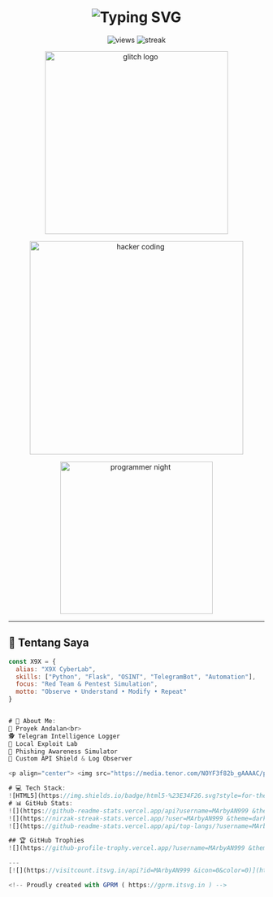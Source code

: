 <!-- ===================================================== -->
<!--                  🟢  X9X CYBER PROFILE                -->
<!-- ===================================================== -->

<h1 align="center">
  <img src="https://readme-typing-svg.demolab.com?font=Fira+Code&duration=2500&pause=1000&color=00FFF0&center=true&vCenter=true&width=440&lines=🔥+X9X+CYBER+CORE+🔥;👾+Hack+the+World,+Legally!;🛡️+Security+Research+in+Progress;💻+Live+Terminal+Session..." alt="Typing SVG">
</h1>

<p align="center">
  <img src="https://komarev.com/ghpvc/?username=X9X&style=for-the-badge&label=PROFILE+VIEWS&color=00fff0" alt="views">
  <img src="https://streak-stats.demolab.com?user=X9X&theme=tokyonight&hide_border=true" alt="streak">
</p>

<!-- Glitch logo -->
<p align="center">
  <img src="https://media.tenor.com/Pt2HcHUgJPIAAAAd/glitch.gif" width="360" alt="glitch logo">
</p>

<!-- Hacker coding GIF -->
<p align="center">
  <img src="https://media.tenor.com/2uyENRmiUt0AAAAC/coding.gif" width="420" alt="hacker coding">
</p>

<!-- Programmer in dark mode GIF -->
<p align="center">
  <img src="https://media.giphy.com/media/qgQUggAC3Pfv687qPC/giphy.gif" width="300" alt="programmer night">
</p>

---

## 🧬 Tentang Saya
```js
const X9X = {
  alias: "X9X CyberLab",
  skills: ["Python", "Flask", "OSINT", "TelegramBot", "Automation"],
  focus: "Red Team & Pentest Simulation",
  motto: "Observe • Understand • Modify • Repeat"
}


# 💫 About Me:
🚀 Proyek Andalan<br>
🕵️ Telegram Intelligence Logger
🧪 Local Exploit Lab
🎯 Phishing Awareness Simulator
🔐 Custom API Shield & Log Observer

<p align="center"> <img src="https://media.tenor.com/NOYF3f82b_gAAAAC/programmer.gif" width="250" alt="terminal hacker"> </p> <h3 align="center">𓂀 Stay secure. Think X9X. 𓂀</h3><p align="center"> <img src="https://img.shields.io/badge/-Flask-000000?style=flat&logo=flask&logoColor=white"> <img src="https://img.shields.io/badge/-Python-3776AB?style=flat&logo=python&logoColor=white"> <img src="https://img.shields.io/badge/-Telegram-2CA5E0?style=flat&logo=telegram&logoColor=white"> <img src="https://img.shields.io/badge/-Linux-000000?style=flat&logo=linux&logoColor=white"> <img src="https://img.shields.io/badge/-Termux-000000?style=flat&logo=android&logoColor=green"> </p>

# 💻 Tech Stack:
![HTML5](https://img.shields.io/badge/html5-%23E34F26.svg?style=for-the-badge&logo=html5&logoColor=white)
# 📊 GitHub Stats:
![](https://github-readme-stats.vercel.app/api?username=MArbyAN999 &theme=dark&hide_border=false&include_all_commits=false&count_private=false)<br/>
![](https://nirzak-streak-stats.vercel.app/?user=MArbyAN999 &theme=dark&hide_border=false)<br/>
![](https://github-readme-stats.vercel.app/api/top-langs/?username=MArbyAN999 &theme=dark&hide_border=false&include_all_commits=false&count_private=false&layout=compact)

## 🏆 GitHub Trophies
![](https://github-profile-trophy.vercel.app/?username=MArbyAN999 &theme=radical&no-frame=false&no-bg=true&margin-w=4)

---
[![](https://visitcount.itsvg.in/api?id=MArbyAN999 &icon=0&color=0)](https://visitcount.itsvg.in)

<!-- Proudly created with GPRM ( https://gprm.itsvg.in ) -->
